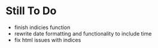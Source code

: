 # Still To Do  

* finish indicies function
* rewrite date formatting and functionality to include time
* fix html issues with indices

